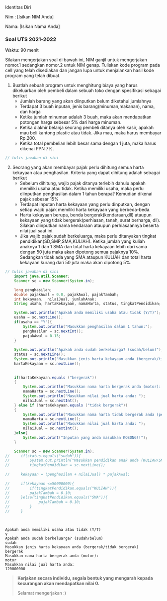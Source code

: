 Identitas Diri

Nim : [Isikan NIM Anda]

Nama: [Isikan Nama Anda]

### Soal UTS 2021-2022
Waktu: 90 menit

Silakan mengerjakan soal di bawah ini, NIM ganjil untuk mengerjakan nomor.1 sedangkan nomor.2 untuk NIM genap. Tuliskan
kode program pada cell yang telah disediakan dan jangan lupa untuk menjalankan hasil kode program yang telah dibuat.

1. Buatlah sebuah program untuk menghitung biaya yang harus dikeluarkan oleh pembeli dalam sebuah toko dengan spesifikasi sebagai berikut
    + Jumlah barang yang akan diinputkan belum diketahui jumlahnya
    + Terdapat 3 buah inputan, jenis barang(minuman,makanan), nama, dan harga
    + Ketika jumlah minuman adalah 3 buah, maka akan mendapatkan potongan harga sebesar 5% dari harga minuman.
    + Ketika diakhir belanja seorang pembeli ditanya oleh kasir, apakah mau beli kantong plastic atau tidak. Jika mau, maka harus membayar Rp.200.
    + Ketika total pembelian lebih besar sama dengan 1 juta, maka harus dikenai PPN 7%.


```Java
// tulis jawaban di sini
```

2.	Seorang yang akan membayar pajak perlu dihitung semua harta kekayaan atau penghasilan. Kriteria yang dapat dihitung adalah sebagai berikut
    + Sebelum dihitung, wajib pajak ditanya terlebih dahulu apakah memiliki usaha atau tidak. Ketika memiliki usaha, maka perlu diinputkan penghasilan dalam 1 tahun berapa? Kemudian dikenai pajak sebesar 15%
    + Terdapat inputan harta kekayaan yang perlu dinputkan, dengan setiap wajib pajak memiliki harta kekayaan yang berbeda-beda.
    + Harta kekayaan berupa, benda bergerak(kendaraan,dll) ataupun kekayaan yang tidak bergerak(perhiasan, tanah, surat berharga, dll). Silakan diinputkan nama kendaraan ataupun perhiasaannya beserta nilai jual saat ini.
    + Jika wajib pajak sudah berkeluarga, maka perlu ditanyakan tingkat pendidikan(SD,SMP,SMA,KULIAH). Ketika jumlah yang kuliah anaknya 1 dan 1 SMA dan total harta kekayaan lebih dari sama dengan 50 juta maka akan dipotong semua pajaknya 10%. Sedangkan tidak ada yang SMA ataupun KULIAH dan total harta kekayaan kurang dari 50 juta maka akan dipotong 5%.


```Java
// tulis jawaban di sini
    import java.util.Scanner;
    Scanner sc = new Scanner(System.in);

    long penghasilan;
    double pajakAwal = 0.0, pajakAwal, pajakTambah;
    int kekayaan,  nilaiJual, jumlahAnak;
    String usaha, hartaKekayaan, namaHarta, status, tingkatPendidikan;

    System.out.println("Apakah anda memiliki usaha atau tidak (Y/T)");
    usaha = sc.nextLine();
    if(usaha == "Y"){
        System.out.println("Masukkan penghasilan dalam 1 tahun:");
        penghasilan = sc.nextInt();
        pajakAwal = 0.15;
    }
    
    System.out.println("Apakah anda sudah berkeluarga? (sudah/belum)");
    status = sc.nextLine();
    System.out.println("Masukkan jenis harta kekayaan anda (bergerak/tidak bergerak)");
    hartaKekayaan = sc.nextLine();
    
    
    if(hartaKekayaan.equals ("bergerak"))
    {
        System.out.println("Masukkan nama harta bergerak anda (motor): ");
        namaHarta = sc.nextLine();
        System.out.println("Masukkan nilai jual harta anda: ");
        nilaiJual = sc.nextInt();
    } else if (hartaKekayaan.equals ("tidak bergerak"))
    {
        System.out.println("Masukkan nama harta tidak bergerak anda (perhiasan): ");
        namaHarta = sc.nextLine();
        System.out.println("Masukkan nilai jual harta anda: ");
        nilaiJual = sc.nextInt();
    }else{
        System.out.print("Inputan yang anda masukkan KOSONG!!");
    }

    Scanner sc = new Scanner(System.in);
//     if(status.equals("sudah")){
//         System.out.println("Masukkan pendidikan anak anda (KULIAH/SMA/SD/TK)");
//         tingkatPendidikan = sc.nextLine();
    
//     kekayaan = (penghasilan + nilaiJual) * pajakAwal;
    
//     if(kekayaan <=50000000){
//         if(tingkatPendidikan.equals("KULIAH")){
//         pajakTambah = 0.10;
//     }else(tingkatPendidikan.equals("SMA")){
//             pajakTambah = 0.10;
//         }
//     }
    
    
```

    Apakah anda memiliki usaha atau tidak (Y/T)
    y
    Apakah anda sudah berkeluarga? (sudah/belum)
    sudah
    Masukkan jenis harta kekayaan anda (bergerak/tidak bergerak)
    bergerak
    Masukkan nama harta bergerak anda (motor): 
    motor
    Masukkan nilai jual harta anda: 
    120000000


> **Kerjakan secara individu, segala bentuk yang mengarah kepada kecurangan akan mendapatkan nilai 0.**
>
> Selamat mengerjakan :)

